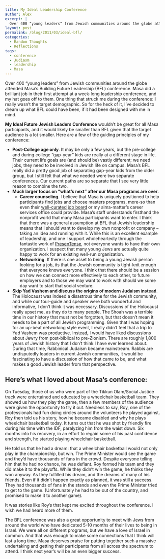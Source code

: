 ```yaml
---
title: My Ideal Leadership Conference
author: Alex
excerpt: |
  Over 400 "young leaders" from Jewish communities around the globe attended Masa's Building Future Leadership (BFL) conference. Masa did a brilliant job in their first attempt at a week-long leadership conference, and my hat goes off to them. One thing that struck me during the conference: I really wasn't the target demographic. So for the heck of it, I've decided to dream up what BFL could have been, if it had been designed with me in mind.
layout: post
permalink: /blog/2011/03/ideal-bfl/
categories:
  - Random Thoughts
  - Reflections
tags:
  - conference
  - Judiasm
  - leadership
  - Masa
---
```

Over 400 &#8220;young leaders&#8221; from Jewish communities around the globe attended Masa&#8217;s Building Future Leadership (BFL) conference. Masa did a brilliant job in their first attempt at a week-long leadership conference, and my hat goes off to them. One thing that struck me during the conference: I really wasn&#8217;t the target demographic. So for the heck of it, I&#8217;ve decided to dream up what BFL could have been, if it had been designed with me in mind.

<!--more-->

**My Ideal Future Jewish Leaders Conference** wouldn&#8217;t be great for all Masa participants, and it would likely be smaller than BFL given that the target audience is a lot smaller. Here are a few of the guiding principles of my conference:

  * **Post-College age only**. It may be only a few years, but the pre-college and during college &#8220;gap-year&#8221; kids are really at a different stage in life. Their current life goals are (and should be) vastly different; we need jobs, they need to be involved in Jewish life on campus. Masa&#8217;s BFL really did a pretty good job of separating gap-year kids from the older group, but I still felt that what we needed were two separate conferences. Our current paths are so separate that I see very little reason to combine the two.
  * **Much larger focus on &#8220;what&#8217;s next&#8221; after our Masa programs are over**. 
      * **Career counseling**. I believe that Masa is uniquely positioned to help participants find jobs and choose masters programs, more-so than even their [well-curated job board][1] or my alma-matter&#8217;s career services office could provide. Masa&#8217;s staff understands firsthand the nonprofit world that many Masa participants want to enter. I think that there was a general assumption at BFL that Jewish leadership means that I should want to develop my own nonprofit or company &#8211; taking an idea and running with it. While this is an excellent example of leadership, and one I support wholeheartedly through the fantastic work of [PresenTense][2], not everyone wants to have their own organization. I suspect that many young Jews are actually quite happy to work for an existing well-run organization.
      * **Networking**. If there is one asset to being a young Jewish person looking for a job, its that the Jewish community is tight-knit enough that everyone knows everyone. I think that there should be a session on how we can connect more effectively to each other, to future employers and to those we may want to work with should we some day want to start that social venture.
  * **Skip Yad Vashem and discuss the origins of modern Judaism instead**. The Holocaust was indeed a disastrous time for the Jewish community, and while our tour-guide and speaker were both wonderful and informative, I don&#8217;t think it was necessary. Discussions of the Holocaust really upset me, as they do to many people. The Shoah was a terrible time in our history that must not be forgotten, but that doesn&#8217;t mean it needs to be a part of all Jewish programming. Given that I was hoping for an up-beat networking style event, I really didn&#8217;t feel that a trip to Yad Vashem was productive. Instead, I would have liked discussions about Jewry from post-biblical to pre-Zionism. There are roughly 1,800 years of Jewish history that I don&#8217;t think I have ever learned about. During that time, Rabbinical Judaism became mainstream. Rabbis are undisputedly leaders in current Jewish communities, it would be fascinating to have a discussion of how that came to be, and what makes a good Jewish leader from that perspective.

## Here&#8217;s what I loved about Masa&#8217;s conference:

On Tuesday, those of us who were part of the Tikkun Olam/Social Justice track were entertained and educated by a wheelchair basketball team. They showed us how they play the game, then a few members of the audience were given the opportunity to try it out. Needless to say, Roy, one of the professionals had fun doing circles around the volunteers he played against. Roy then told us his story, how he became disabled and why he plays wheelchair basketball today. It turns out that he was shot by friendly fire during his time with the IDF, paralyzing him from the waist down. Six months into his recovery, in an effort to regain some of his past confidence and strength, he started playing wheelchair basketball. 

He told us that he had a dream: that a wheelchair basketball would not only play in the championship, but win. The Prime Minister would see the game and they&#8217;d have thousands of fans in the crowd. Despite everyone telling him that he had no chance, he was defiant. Roy formed his team and they did make it to the playoffs. While they didn&#8217;t win the game, he thinks they won anyway. As they fulfilled his dream, and the dreams of many of his friends. Even if it didn&#8217;t happen exactly as planned, it was still a success. They had thousands of fans in the stands and even the Prime Minister tried to get to the game. (Unfortunately he had to be out of the country, and promised to make it to another game).

It was stories like Roy&#8217;s that kept me excited throughout the conference. I wish we had heard more of them. 

The BFL conference was also a great opportunity to meet with Jews from around the world who have dedicated 5-10 months of their lives to being in Israel. We were all on different programs, but we have a love of Israel in common. And that was enough to make some connections that I think will last a long time. Masa deserves praise for putting together such a massive undertaking and getting their participants from all across the spectrum to attend. I think next year&#8217;s will be an even bigger success.

 [1]: http://masaisrael.org/ "Masa Job Board"
 [2]: http://presentense.org/ "PresenTense"